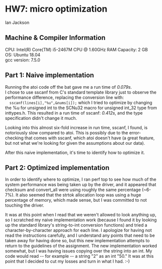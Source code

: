 # HW7: micro optimization
Ian Jackson

## Machine & Compiler Information
CPU: Intel(R) Core(TM) i5-2467M CPU @ 1.60GHz
RAM Capacity: 2 GB  
OS: Ubuntu 18.04  
gcc version: 7.5.0  

	
## Part 1: Naive implementation
Running the atoi code off the bat gave me a run time of *0.079s*.   
I chose to use sscanf from C's standard template library just to observe 
the performance difference, replacing the conversion line with:  
`	sscanf(lines[i],"%u",&nums[i]);
`  which I tried to optimize by changing the %u for unsigned int to the
SCNu32 macro for unsigned int_32 type from inttypes.h. This resulted in a run time of sscanf: *0.412s*,
and the type specification didn't change it much.  

Looking into this almost six-fold increase in run time, sscanf, I found, is notoriously slow compared
to atoi. This is possibly due to the error-checking that comes with sscanf, which atoi doesn't have
(a great feature, but not what we're looking for given the assumptions about our data).  

After this naive implementation, it's time to identify how to optimize it.

## Part 2: Optimized implementation

In order to identify where to optimize, I ran perf top to see how much of the system performance was being taken up by
the driver, and it appeared that checksum and convert_all were using roughly the same percentage (~6-7%). It also seemed
that the strtok allocation loop was using a huge percentage of memory, which made sense, but I was committed to not touching the driver.  

It was at this point when I read that we weren't allowed to look anything up, so I scratched my naive implementation work (because I found it by  looking up the standard library's string-to-int conversion functions) and tried a character-by-character approach for each line. I apologize for having not read the instructions carefully, and I understand any points that need to be taken away for having done so, but this new implementation attempts to return to the guidelines of the assignment. The new implementation worked somewhat, but I was having issues copying over the string into an int. My code would read -- for example -- a string "2" as an int "50." It was at this point that I decided to cut my losses and turn in what I had. :-)
